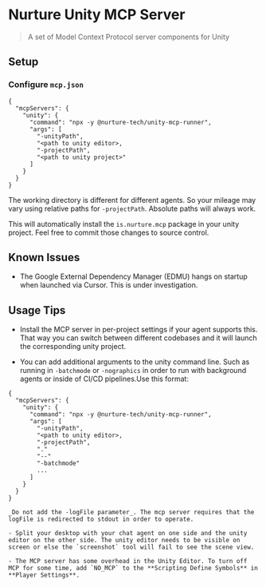 # Nurture Unity MCP Server

> A set of Model Context Protocol server components for Unity

## Setup

### Configure `mcp.json`

```
{
  "mcpServers": {
    "unity": {
      "command": "npx -y @nurture-tech/unity-mcp-runner",
      "args": [
        "-unityPath",
        "<path to unity editor>,
        "-projectPath", 
        "<path to unity project>"
      ]
    }
  }
}
```

The working directory is different for different agents. So your mileage may vary using relative paths for `-projectPath`. Absolute paths will always work.

This will automatically install the `is.nurture.mcp` package in your unity project. Feel free to commit those changes to source control.

## Known Issues

- The Google External Dependency Manager (EDMU) hangs on startup when launched via Cursor. This is under investigation.

## Usage Tips


- Install the MCP server in per-project settings if your agent supports this. That way you can switch between different codebases and it will launch the corresponding unity project.

- You can add additional arguments to the unity command line. Such as running in `-batchmode` or `-nographics` in order to run with background agents or inside of CI/CD pipelines.Use this format:

```
{
  "mcpServers": {
    "unity": {
      "command": "npx -y @nurture-tech/unity-mcp-runner",
      "args": [
        "-unityPath",
        "<path to unity editor>,
        "-projectPath", 
        "."
        "--"
        "-batchmode"
        ...
      ]
    }
  }
}

_Do not add the -logFile parameter_. The mcp server requires that the logFile is redirected to stdout in order to operate.

- Split your desktop with your chat agent on one side and the unity editor on the other side. The unity editor needs to be visible on screen or else the `screenshot` tool will fail to see the scene view.

- The MCP server has some overhead in the Unity Editor. To turn off MCP for some time, add `NO_MCP` to the **Scripting Define Symbols** in **Player Settings**.